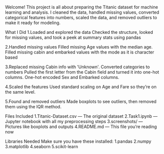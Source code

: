 Welcome! This project is all about preparing the Titanic dataset for machine learning and analysis. I cleaned the data, handled missing values, converted categorical features into numbers, scaled the data, and removed outliers to make it ready for modeling.

What I Did
1.Loaded and explored the data
Checked the structure, looked for missing values, and took a peek at summary stats using pandas 

2.Handled missing values
Filled missing Age values with the median age.
Filled missing  cabin and embarked values with the mode as it is character based 

3.Replaced missing Cabin info with 'Unknown'.
Converted categories to numbers
Pulled the first letter from the Cabin field and turned it into one-hot columns.
One-hot encoded Sex and Embarked columns.

4.Scaled the features
Used standard scaling on Age and Fare so they’re on the same level.

5.Found and removed outliers
Made boxplots to see outliers, then removed them using the IQR method.

Files Included
1.Titanic-Dataset.csv — The original dataset
2.Task1.ipynb — Jupyter notebook with all my preprocessing steps
3.screenshots/ — Pictures like boxplots and outputs
4.README.md — This file you’re reading now

 Libraries Needed
Make sure you have these installed:
1.pandas
2.numpy
3.matplotlib
4.seaborn
5.scikit-learn
